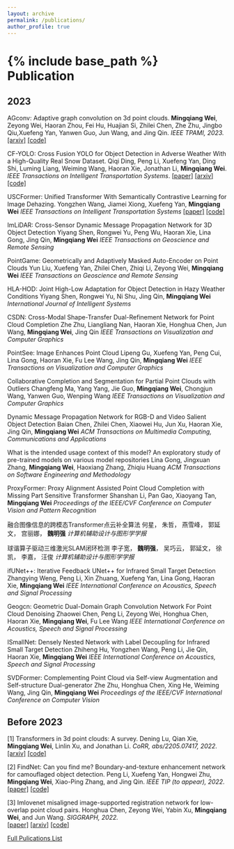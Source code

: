 ```yaml
---
layout: archive
permalink: /publications/
author_profile: true
---
```

{% include base_path %}
Publication
======

2023
-----
AGconv: Adaptive graph convolution on 3d point clouds.
**Mingqiang Wei**, Zeyong Wei, Haoran Zhou, Fei Hu, Huajian Si, Zhilei Chen, Zhe Zhu, Jingbo Qiu,Xuefeng Yan, Yanwen Guo, Jun Wang, and Jing Qin.
*IEEE TPAMI, 2023.*  
[[arxiv]](https://arxiv.org/pdf/2108.08035) [[code]](https://github.com/hrzhou2/AdaptConv-master)  

CF-YOLO: Cross Fusion YOLO for Object Detection in Adverse Weather With a High-Quality Real Snow Dataset.
Qiqi Ding, Peng Li, Xuefeng Yan, Ding Shi, Luming Liang, Weiming Wang, Haoran Xie, Jonathan Li, **Mingqiang Wei**.
*IEEE Transactions on Intelligent Transportation Systems*.
[[paper]](https://ieeexplore.ieee.org/abstract/document/10159575) [[arxiv]](https://arxiv.org/abs/2206.01381) [[code]](https://github.com/qqding77/CF-YOLO-and-RSOD)

USCFormer: Unified Transformer With Semantically Contrastive Learning for Image Dehazing.
Yongzhen Wang, Jiamei Xiong, Xuefeng Yan, **Mingqiang Wei**
*IEEE Transactions on Intelligent Transportation Systems*
[[paper]](https://ieeexplore.ieee.org/abstract/document/10143384) [[code]](https://github.com/yz-wang/USCFormer)

ImLiDAR: Cross-Sensor Dynamic Message Propagation Network for 3D Object Detection
Yiyang Shen, Rongwei Yu, Peng Wu, Haoran Xie, Lina Gong, Jing Qin, **Mingqiang Wei**
*IEEE Transactions on Geoscience and Remote Sensing*

PointGame: Geometrically and Adaptively Masked Auto-Encoder on Point Clouds
Yun Liu, Xuefeng Yan, Zhilei Chen, Zhiqi Li, Zeyong Wei, **Mingqiang Wei**
*IEEE Transactions on Geoscience and Remote Sensing*

HLA-HOD: Joint High-Low Adaptation for Object Detection in Hazy Weather Conditions
Yiyang Shen, Rongwei Yu, Ni Shu, Jing Qin, **Mingqiang Wei**
*International Journal of Intelligent Systems*

CSDN: Cross-Modal Shape-Transfer Dual-Refinement Network for Point Cloud Completion
Zhe Zhu, Liangliang Nan, Haoran Xie, Honghua Chen, Jun Wang, **Mingqiang Wei**, Jing Qin
*IEEE Transactions on Visualization and Computer Graphics*

PointSee: Image Enhances Point Cloud
Lipeng Gu, Xuefeng Yan, Peng Cui, Lina Gong, Haoran Xie, Fu Lee Wang, Jing Qin, **Mingqiang Wei**
*IEEE Transactions on Visualization and Computer Graphics*

Collaborative Completion and Segmentation for Partial Point Clouds with Outliers
Changfeng Ma, Yang Yang, Jie Guo, **Mingqiang Wei**, Chongjun Wang, Yanwen Guo, Wenping Wang
*IEEE Transactions on Visualization and Computer Graphics*

Dynamic Message Propagation Network for RGB-D and Video Salient Object Detection
Baian Chen, Zhilei Chen, Xiaowei Hu, Jun Xu, Haoran Xie, Jing Qin, **Mingqiang Wei**
*ACM Transactions on Multimedia Computing, Communications and Applications*

What is the intended usage context of this model? An exploratory study of pre-trained models on various model repositories
Lina Gong, Jingxuan Zhang, **Mingqiang Wei**, Haoxiang Zhang, Zhiqiu Huang
*ACM Transactions on Software Engineering and Methodology*

ProxyFormer: Proxy Alignment Assisted Point Cloud Completion with Missing Part Sensitive Transformer
Shanshan Li, Pan Gao, Xiaoyang Tan, **Mingqiang Wei**
*Proceedings of the IEEE/CVF Conference on Computer Vision and Pattern Recognition*

融合图像信息的跨模态Transformer点云补全算法
何星， 朱哲， 燕雪峰， 郭延文， 宫丽娜， **魏明强**
*计算机辅助设计与图形学学报*

球谐算子驱动三维激光SLAM闭环检测
李子宽， **魏明强**， 吴巧云， 郭延文， 徐凯， 李嘉， 汪俊
*计算机辅助设计与图形学学报*

ifUNet++: Iterative Feedback UNet++ for Infrared Small Target Detection
Zhangying Weng, Peng Li, Xin Zhuang, Xuefeng Yan, Lina Gong, Haoran Xie, **Mingqiang Wei**
*IEEE International Conference on Acoustics, Speech and Signal Processing*

Geogcn: Geometric Dual-Domain Graph Convolution Network For Point Cloud Denoising
Zhaowei Chen, Peng Li, Zeyong Wei, Honghua Chen, Haoran Xie, **Mingqiang Wei**, Fu Lee Wang
*IEEE International Conference on Acoustics, Speech and Signal Processing*

ISmallNet: Densely Nested Network with Label Decoupling for Infrared Small Target Detection
Zhiheng Hu, Yongzhen Wang, Peng Li, Jie Qin, Haoran Xie, **Mingqiang Wei**
*IEEE International Conference on Acoustics, Speech and Signal Processing*

SVDFormer: Complementing Point Cloud via Self-view Augmentation and Self-structure Dual-generator
Zhe Zhu, Honghua Chen, Xing He, Weiming Wang, Jing Qin, **Mingqiang Wei**
*Proceedings of the IEEE/CVF International Conference on Computer Vision*

Before 2023
-----
[1] Transformers in 3d point clouds: A survey.
Dening Lu, Qian Xie, **Mingqiang Wei**, Linlin Xu, and Jonathan Li.
*CoRR, abs/2205.07417, 2022.*     
[[arxiv]](https://arxiv.org/pdf/2205.07417) [[code]](https://arxiv.org/pdf/2205.07417)  

[2] FindNet: Can you find me? Boundary-and-texture enhancement network for camouflaged object detection.
Peng Li, Xuefeng Yan, Hongwei Zhu, **Mingqiang Wei**, Xiao-Ping Zhang, and Jing Qin.
*IEEE TIP (to appear), 2022.*     
[[paper]](https://ieeexplore.ieee.org/stamp/stamp.jsp?tp=&arnumber=9923635) [[code]](https://ieeexplore.ieee.org/stamp/stamp.jsp?tp=&arnumber=9923635)  

[3] Imlovenet misaligned image-supported registration network for low-overlap point cloud pairs.
Honghua Chen, Zeyong Wei, Yabin Xu, **Mingqiang Wei**, and Jun Wang.
*SIGGRAPH, 2022.*      
[[paper]](https://dl.acm.org/doi/pdf/10.1145/3528233.3530744) [[arxiv]](https://arxiv.org/abs/2207.00826) [[code]](https://arxiv.org/abs/2207.00826)  


[Full Pulications List](https://scholar.google.com/citations?user=TdrJj8MAAAAJ&hl=en)

